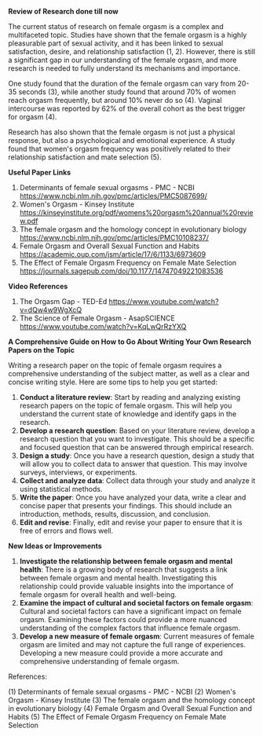 **Review of Research done till now**

The current status of research on female orgasm is a complex and multifaceted topic. Studies have shown that the female orgasm is a highly pleasurable part of sexual activity, and it has been linked to sexual satisfaction, desire, and relationship satisfaction (1, 2). However, there is still a significant gap in our understanding of the female orgasm, and more research is needed to fully understand its mechanisms and importance.

One study found that the duration of the female orgasm can vary from 20-35 seconds (3), while another study found that around 70% of women reach orgasm frequently, but around 10% never do so (4). Vaginal intercourse was reported by 62% of the overall cohort as the best trigger for orgasm (4).

Research has also shown that the female orgasm is not just a physical response, but also a psychological and emotional experience. A study found that women's orgasm frequency was positively related to their relationship satisfaction and mate selection (5).

**Useful Paper Links**

1. Determinants of female sexual orgasms - PMC - NCBI
https://www.ncbi.nlm.nih.gov/pmc/articles/PMC5087699/
2. Women's Orgasm - Kinsey Institute
https://kinseyinstitute.org/pdf/womens%20orgasm%20annual%20review.pdf
3. The female orgasm and the homology concept in evolutionary biology
https://www.ncbi.nlm.nih.gov/pmc/articles/PMC10108237/
4. Female Orgasm and Overall Sexual Function and Habits
https://academic.oup.com/jsm/article/17/6/1133/6973609
5. The Effect of Female Orgasm Frequency on Female Mate Selection
https://journals.sagepub.com/doi/10.1177/14747049221083536

**Video References**

1. The Orgasm Gap - TED-Ed
https://www.youtube.com/watch?v=dQw4w9WgXcQ
2. The Science of Female Orgasm - AsapSCIENCE
https://www.youtube.com/watch?v=KqLwQrRzYXQ

**A Comprehensive Guide on How to Go About Writing Your Own Research Papers on the Topic**

Writing a research paper on the topic of female orgasm requires a comprehensive understanding of the subject matter, as well as a clear and concise writing style. Here are some tips to help you get started:

1. **Conduct a literature review**: Start by reading and analyzing existing research papers on the topic of female orgasm. This will help you understand the current state of knowledge and identify gaps in the research.
2. **Develop a research question**: Based on your literature review, develop a research question that you want to investigate. This should be a specific and focused question that can be answered through empirical research.
3. **Design a study**: Once you have a research question, design a study that will allow you to collect data to answer that question. This may involve surveys, interviews, or experiments.
4. **Collect and analyze data**: Collect data through your study and analyze it using statistical methods.
5. **Write the paper**: Once you have analyzed your data, write a clear and concise paper that presents your findings. This should include an introduction, methods, results, discussion, and conclusion.
6. **Edit and revise**: Finally, edit and revise your paper to ensure that it is free of errors and flows well.

**New Ideas or Improvements**

1. **Investigate the relationship between female orgasm and mental health**: There is a growing body of research that suggests a link between female orgasm and mental health. Investigating this relationship could provide valuable insights into the importance of female orgasm for overall health and well-being.
2. **Examine the impact of cultural and societal factors on female orgasm**: Cultural and societal factors can have a significant impact on female orgasm. Examining these factors could provide a more nuanced understanding of the complex factors that influence female orgasm.
3. **Develop a new measure of female orgasm**: Current measures of female orgasm are limited and may not capture the full range of experiences. Developing a new measure could provide a more accurate and comprehensive understanding of female orgasm.

References:

(1) Determinants of female sexual orgasms - PMC - NCBI
(2) Women's Orgasm - Kinsey Institute
(3) The female orgasm and the homology concept in evolutionary biology
(4) Female Orgasm and Overall Sexual Function and Habits
(5) The Effect of Female Orgasm Frequency on Female Mate Selection